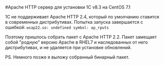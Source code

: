 #Apache HTTP сервер для установки 1С v8.3 на CentOS 7.1

1С не поддерживает Apache HTTP 2.4, который по умолчанию ставится в современных дистрибутивах. Попытка запуска завершается с ошибкой: `wsap22.so: undefined symbol: ap_rputs`

Поэтому пришлось собрать пакет с Apache HTTP 2.2. Пакет замещает собой "родную" версию Apache в RHEL7 и наследованных от него дистрибутивах, и не удаляется при установке обновлений.

PS. Немного позже я выложу собранный бинарный пакет.
